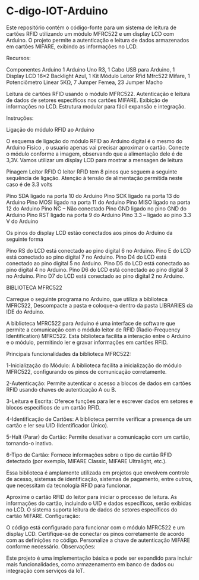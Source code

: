 # C-digo-IOT-Arduino
Este repositório contém o código-fonte para um sistema de leitura de cartões RFID utilizando um módulo MFRC522 e um display LCD com Arduino. O projeto permite a autenticação e leitura de dados armazenados em cartões MIFARE, exibindo as informações no LCD.

Recursos:

Componentes Arduino
 1 Arduino Uno R3,
 1 Cabo USB para Arduino,
 1 Display LCD 16×2 Backlight Azul,
 1 Kit Módulo Leitor Rfid Mfrc522 Mifare,
 1 Potenciômetro Linear 5KΩ,
 7 Jumper Femea,
 23 Jumper Macho

Leitura de cartões RFID usando o módulo MFRC522.
Autenticação e leitura de dados de setores específicos nos cartões MIFARE.
Exibição de informações no LCD.
Estrutura modular para fácil expansão e integração.

Instruções:

Ligação do módulo RFID ao Arduino

O esquema de ligação do módulo RFID ao Arduino digital é o mesmo do Arduino Fisico , o usuario apenas vai precisar aproximar o cartão. Conecte o módulo conforme a imagem, observando que a alimentação dele é de 3,3V. Vamos utilizar um display LCD para mostrar a mensagen de leitura

Pinagem Leitor RFID
O leitor RFID tem 8 pinos que seguem a seguinte sequência de ligação. Atenção à tensão de alimentação permitida neste caso é de 3.3 volts

Pino SDA ligado na porta 10 do Arduino
Pino SCK ligado na porta 13 do Arduino
Pino MOSI ligado na porta 11 do Arduino
Pino MISO ligado na porta 12 do Arduino
Pino NC – Não conectado
Pino GND  ligado no pino GND do Arduino
Pino RST ligado na porta 9 do Arduino
Pino 3.3 – ligado ao pino 3.3 V do Arduino

Os pinos do display LCD estão conectados aos pinos do Arduino da seguinte forma

Pino RS do LCD está conectado ao pino digital 6 no Arduino.
Pino E do LCD está conectado ao pino digital 7 no Arduino.
Pino D4 do LCD está conectado ao pino digital 5 no Arduino.
Pino D5 do LCD está conectado ao pino digital 4 no Arduino.
Pino D6 do LCD está conectado ao pino digital 3 no Arduino.
Pino D7 do LCD está conectado ao pino digital 2 no Arduino.

BIBLIOTECA MFRC522

Carregue o seguinte programa no Arduino, que utiliza a biblioteca MFRC522,  Descompacte a pasta e coloque-a dentro da pasta LIBRARIES da IDE do Arduino.

A biblioteca MFRC522 para Arduino é uma interface de software que permite a comunicação com o módulo leitor de RFID (Radio-Frequency Identification) MFRC522. Esta biblioteca facilita a interação entre o Arduino e o módulo, permitindo ler e gravar informações em cartões RFID.

Principais funcionalidades da biblioteca MFRC522:

1-Inicialização do Módulo: A biblioteca facilita a inicialização do módulo MFRC522, configurando os pinos de comunicação corretamente.

2-Autenticação: Permite autenticar o acesso a blocos de dados em cartões RFID usando chaves de autenticação A ou B.

3-Leitura e Escrita: Oferece funções para ler e escrever dados em setores e blocos específicos de um cartão RFID.

4-Identificação de Cartões: A biblioteca permite verificar a presença de um cartão e ler seu UID (Identificador Único).

5-Halt (Parar) do Cartão: Permite desativar a comunicação com um cartão, tornando-o inativo.

6-Tipo de Cartão: Fornece informações sobre o tipo de cartão RFID detectado (por exemplo, MIFARE Classic, MIFARE Ultralight, etc.).

Essa biblioteca é amplamente utilizada em projetos que envolvem controle de acesso, sistemas de identificação, sistemas de pagamento, entre outros, que necessitam da tecnologia RFID para funcionar.

Aproxime o cartão RFID do leitor para iniciar o processo de leitura.
As informações do cartão, incluindo o UID e dados específicos, serão exibidas no LCD.
O sistema suporta leitura de dados de setores específicos do cartão MIFARE.
Configuração:

O código está configurado para funcionar com o módulo MFRC522 e um display LCD.
Certifique-se de conectar os pinos corretamente de acordo com as definições no código.
Personalize a chave de autenticação MIFARE conforme necessário.
Observações:

Este projeto é uma implementação básica e pode ser expandido para incluir mais funcionalidades, como armazenamento em banco de dados ou integração com serviços da IoT.
